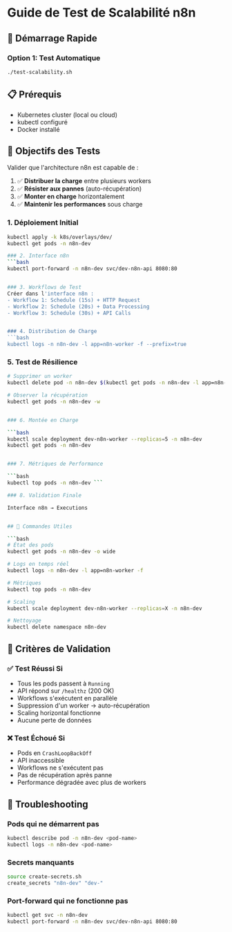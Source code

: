 # Guide de Test de Scalabilité n8n

## 🚀 Démarrage Rapide

### Option 1: Test Automatique

```bash
./test-scalability.sh
```

## 📋 Prérequis

- Kubernetes cluster (local ou cloud)
- kubectl configuré
- Docker installé

## 🎯 Objectifs des Tests

Valider que l'architecture n8n est capable de :

1. ✅ **Distribuer la charge** entre plusieurs workers
2. ✅ **Résister aux pannes** (auto-récupération)  
3. ✅ **Monter en charge** horizontalement
4. ✅ **Maintenir les performances** sous charge

### 1. Déploiement Initial

```bash
kubectl apply -k k8s/overlays/dev/
kubectl get pods -n n8n-dev

### 2. Interface n8n
```bash
kubectl port-forward -n n8n-dev svc/dev-n8n-api 8080:80


### 3. Workflows de Test
Créer dans l'interface n8n :
- Workflow 1: Schedule (15s) + HTTP Request  
- Workflow 2: Schedule (20s) + Data Processing
- Workflow 3: Schedule (30s) + API Calls


### 4. Distribution de Charge
```bash
kubectl logs -n n8n-dev -l app=n8n-worker -f --prefix=true
```

### 5. Test de Résilience

```bash
# Supprimer un worker
kubectl delete pod -n n8n-dev $(kubectl get pods -n n8n-dev -l app=n8n-worker -o name | head -1)

# Observer la récupération
kubectl get pods -n n8n-dev -w


### 6. Montée en Charge

```bash
kubectl scale deployment dev-n8n-worker --replicas=5 -n n8n-dev
kubectl get pods -n n8n-dev


### 7. Métriques de Performance

```bash
kubectl top pods -n n8n-dev ```

### 8. Validation Finale

Interface n8n → Executions


## 🔧 Commandes Utiles

```bash
# État des pods
kubectl get pods -n n8n-dev -o wide

# Logs en temps réel
kubectl logs -n n8n-dev -l app=n8n-worker -f

# Métriques
kubectl top pods -n n8n-dev

# Scaling
kubectl scale deployment dev-n8n-worker --replicas=X -n n8n-dev

# Nettoyage
kubectl delete namespace n8n-dev
```

## 🎯 Critères de Validation

### ✅ Test Réussi Si

- Tous les pods passent à `Running`
- API répond sur `/healthz` (200 OK)
- Workflows s'exécutent en parallèle
- Suppression d'un worker → auto-récupération
- Scaling horizontal fonctionne
- Aucune perte de données

### ❌ Test Échoué Si

- Pods en `CrashLoopBackOff`
- API inaccessible
- Workflows ne s'exécutent pas
- Pas de récupération après panne
- Performance dégradée avec plus de workers

## 🐛 Troubleshooting

### Pods qui ne démarrent pas

```bash
kubectl describe pod -n n8n-dev <pod-name>
kubectl logs -n n8n-dev <pod-name>
```

### Secrets manquants

```bash
source create-secrets.sh
create_secrets "n8n-dev" "dev-"
```

### Port-forward qui ne fonctionne pas

```bash
kubectl get svc -n n8n-dev
kubectl port-forward -n n8n-dev svc/dev-n8n-api 8080:80
```
